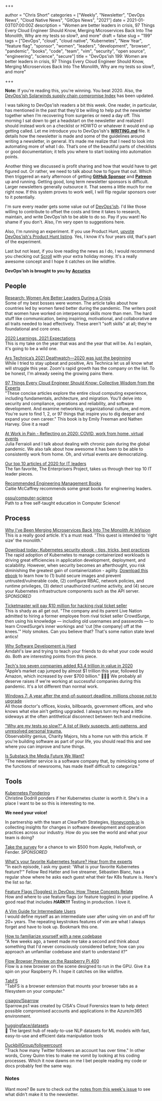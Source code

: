 +++

author = "Chris Short"
categories = ["Weekly", "Newsletter", "DevOps News", "Cloud Native News", "GitOps News", "2021"]
date = 2021-01-03T07:00:00Z
description = "Women are better leaders in crisis, 97 Things Every Cloud Engineer Should Know, Merging Microservices Back Into The Monolith, Why are my tests so slow?, and more"
draft = false
slug = "199"
tags = ["DevOps", "cloud", "cloud native", "Kubernetes", "New Year", "feature flag", "sponsor", "women", "leaders", "development", "browser", "pandemic", "books", "code", "team", "vim", "security", "open source", "engineering", "science", "secure"]
title = "DevOps'ish 199: Women are better leaders in crisis, 97 Things Every Cloud Engineer Should Know, Merging Microservices Back Into The Monolith, Why are my tests so slow?, and more"

+++

**Note:** If you're reading this, you're winning. You beat 2020. Also, the [DevOps’ish Solarwinds supply chain compromise Index](https://devopsish.com/solarwinds-supply-chain-compromise/) has been updated.

I was talking to DevOps'ish readers a bit this week. One reader, in particular, has mentioned in the past that they’d be willing to help put the newsletter together when I’m recovering from surgeries or need a day off. This morning I sat down to get a headstart on the newsletter and realized I should instead work on a checklist or HOWTO or whatever it would end up getting called. Let me introduce you to DevOps'ish's **[WRITING.md](https://github.com/chris-short/devopsish.com/blob/main/WRITING.md#devopsish-writing-process)** file. It details how the newsletter is made and some of the guidelines around writing a newsletter, in general. It’s made me realize that I need to look into automating more of what I do. That’s one of the beautiful parts of checklists or good documentation; it tells you where to start looking into automation points.

Another thing we discussed is profit sharing and how that would have to get figured out. Or rather, we need to talk about how to figure that out. Which then triggered an early afternoon of getting [**GitHub Sponsor**](https://github.com/sponsors/chris-short) and [**Patreon**](https://www.patreon.com/devopsish) up and running. Getting good, long term newsletter sponsors is difficult. Larger newsletters generally outsource it. That seems a little much for me right now. If this system proves to work well, I will flip regular sponsors over to it potentially.

I'm sure every reader gets some value out of [DevOps'ish](https://devopsish.com/). I'd like those willing to contribute to offset the costs and time it takes to research, maintain, and write DevOps'ish to be able to do so. Pay if you want! No shame if you don't. Also, I'm very open to suggestions here.

Also, I'm running an experiment. If you use Product Hunt, [upvote DevOps'ish's Product Hunt listing](https://www.producthunt.com/posts/devops-ish). Yes, I know it's four years old, that's part of the experiment.

Last but not least, if you love reading the news as I do, I would recommend you checking out [Scroll](https://scroll.com/friend/5tcafja7su632ugitrnsnbcvr9) with your extra holiday money. It's a really awesome concept and I hope it catches on like wildfire.

**DevOps'ish is brought to you by** [**Accurics**](https://www.accurics.com/?utm_source=newsletter&utm_medium=devopsish&utm_campaign=199)

## People

[Research: Women Are Better Leaders During a Crisis](https://hbr.org/2020/12/research-women-are-better-leaders-during-a-crisis)  
Some of my best bosses were women. The article talks about how countries led by women fared better during the pandemic. The writers posit that women have worked on interpersonal skills more than men. The hard stuff like communication, being inspiring, motivational, and collaborative are all traits needed to lead effectively. These aren't "soft skills" at all; they're foundational and core ones.

[2020 Learnings, 2021 Expectations](http://chrisshort.net/2020-learnings-2021-expectations/)  
This is my take on the year that was and the year that will be. As I explain, it's going to be a wild one.

[Ars Technica’s 2021 Deathwatch—2020 was just the beginning](https://arstechnica.com/gadgets/2020/12/ars-technicas-2021-deathwatch-2020-was-just-the-beginning/)  
While I tried to stay upbeat and positive, Ars Technica let us all know what will struggle this year. Zoom's rapid growth has the company on the list. To be honest, I'm already seeing the growing pains there.

[97 Things Every Cloud Engineer Should Know: Collective Wisdom from the Experts](https://amzn.to/3n3g8iU)  
"These concise articles explore the entire cloud computing experience, including fundamentals, architecture, and migration. You'll delve into security and compliance, operations and reliability, and software development. And examine networking, organizational culture, and more. You're sure to find 1, 2, or 97 things that inspire you to dig deeper and expand your own career." This book is by Emily Freeman and Nathen Harvey. Give it a read!

[At Work in Pain - Reflecting on 2020: COVID, work from home, virtual events](https://youtu.be/uL2m_chyH8o)  
Julia Ferraioli and I talk about dealing with chronic pain during the global pandemic. We also talk about how awesome it has been to be able to consistently work from home. Oh, and virtual events are democratizing.

[Our top 10 articles of 2020 for IT leaders](https://enterprisersproject.com/article/2020/12/it-leadership-top-10)  
The fan favorite, The Enterprisers Project, takes us through their top 10 IT leader pieces.

[Recommended Engineering Management Books](https://caitiem.com/2020/12/28/recommended-engineering-management-books/)  
Caitie McCaffrey recommends some great books for engineering leaders.

[ossu/computer-science](https://github.com/ossu/computer-science)  
Path to a free self-taught education in Computer Science!

## Process

[Why I've Been Merging Microservices Back Into The Monolith At InVision](https://www.bennadel.com/blog/3944-why-ive-been-merging-microservices-back-into-the-monolith-at-invision.htm)  
This is a really good article. It's a must read. "This quest is intended to 'right size' the monolith."

[Download today: Kubernetes security ebook - tips, tricks, best practices](https://security.stackrox.com/kubernetes-security-ebook-tips-tricks-best-practices.html?Source=DevOpsIsh&LSource=DevOpsIsh)  
The rapid adoption of Kubernetes to manage containerized workloads is driving great efficiencies in application development, deployment, and scalability. However, when security becomes an afterthought, you risk diminishing the greatest gain of containerization - agility. [Download this ebook](https://security.stackrox.com/kubernetes-security-ebook-tips-tricks-best-practices.html?Source=DevOpsIsh&LSource=DevOpsIsh) to learn how to (1) build secure images and prevent untrusted/vulnerable code, (2) configure RBAC, network policies, and runtime privileges, (3) detect unauthorized runtime activity, and (4) secure your Kubernetes infrastructure components such as the API server. *SPONSORED*

[Ticketmaster will pay $10 million for hacking rival ticket seller](https://www.theverge.com/2020/12/30/22206955/ticketmaster-songkick-crowdsurge-hacking-deferred-prosecution-fine)  
This is shady as all get out. "The company and its parent Live Nation admitted to hiring a former employee from rival ticket seller CrowdSurge, then using his knowledge — including old usernames and passwords — to learn CrowdSurge’s inner workings and 'cut [the company] off at the knees.'" Holy smokes. Can you believe that? That's some nation state level antics!

[Why Software Development is Hard](http://jeremymikkola.com/posts/2021_01_01_why_software_development_is_hard.html)  
Amdahl's law and trying to teach your friends to do what your code would do. Both are interesting points from this piece.

[Tech's top seven companies added $3.4 trillion in value in 2020](https://www.cnbc.com/2020/12/31/techs-top-seven-companies-added-3point4-trillion-in-value-in-2020.html)  
"Apple’s market cap jumped by almost $1 trillion this year, followed by Amazon, which increased by over $700 billion." 🤑🤑🤑 We probably all deserve raises if we're working at successful companies during this pandemic. It's a lot different than normal work.

[Windows 7: A year after the end-of-support deadline, millions choose not to upgrade](https://www.zdnet.com/article/windows-7-a-year-after-the-end-of-support-deadline-millions-choose-not-to-upgrade/)  
All those doctor's offices, kiosks, billboards, government offices, and who knows what else ain't getting upgraded. I always turn my head a little sideways at the often antithetical disconnect between tech and medicine.

["Why are my tests so slow?" A list of likely suspects, anti-patterns, and unresolved personal trauma.](https://charity.wtf/2020/12/31/why-are-my-tests-so-slow-a-list-of-likely-suspects-anti-patterns-and-unresolved-personal-trauma/)  
Observability genius, Charity Majors, hits a home run with this article. If you're building software as part of your life, you should read this and see where you can improve and tune things.

[Is Substack the Media Future We Want?](https://www.newyorker.com/magazine/2021/01/04/is-substack-the-media-future-we-want)  
"The newsletter service is a software company that, by mimicking some of the functions of newsrooms, has made itself difficult to categorize."

## Tools

[Kubernetes Pondering ](https://christine.website/blog/k8s-pondering-2020-12-31)  
Christine Dodrill ponders if her Kubernetes cluster is worth it. She's in a place I want to be so this is interesting to me.

**We need your voice!**

In partnership with the team at ClearPath Strategies, [Honeycomb.io](https://www.honeycomb.io/?&utm_source=devopsish&utm_medium=newsletter&utm_campaign=ad&utm_content=honeycomb-homepage-devopish) is collecting insights for changes in software development and operation practices across our industry. How do you see the world and what your team is doing?

[Take the survey](https://clearpathstrategies.sjc1.qualtrics.com/jfe/form/SV_cMAECZ6jv5wmjrL?&utm_source=devopsish&utm_medium=newsletter&utm_campaign=ad&utm_keyword=&utm_content=software-production-excellence-survey-clearpath-devopsish&utm_adgroup=) for a chance to win $500 from Apple, HelloFresh, or Fender. *SPONSORED*

[What's your favorite Kubernetes feature? Hear from the experts](https://developers.redhat.com/blog/2020/12/28/whats-your-favorite-kubernetes-feature-hear-from-the-experts/)  
"In each episode, I ask my guest: 'What is your favorite Kubernetes feature?'" Fellow Red Hatter and live streamer, Sébastien Blanc, has a regular show where he asks each guest what their fav K8s feature is. Here's the list so far.

[Feature Flags (Toggles) in DevOps: How These Concepts Relate](https://launchdarkly.com/blog/feature-flags-toggles-in-devops-how-these-concepts-relate/)  
How and where to use feature flags (or feature toggles) in your pipeline. A good read that includes ***HARK!!!*** Testing in production. I love it.

[A Vim Guide for Intermediate Users](https://thevaluable.dev/vim-intermediate/)  
I would define myself as an intermediate user after using vim on and off for 20+ years. The repeating keystrokes features of vim are what I always forget and have to look up. Bookmark this one.

[How to familiarize yourself with a new codebase](https://blog.suborbital.dev/how-to-familiarize-yourself-with-a-new-codebase)  
"A few weeks ago, a tweet made me take a second and think about something that I'd never consciously considered before; how can you approach an unfamiliar codebase and start to understand it?"

[Flow Browser Preview on the Raspberry Pi 400](https://www.ekioh.com/blog/flow-raspberry-pi/)  
Flow is a new browser on the scene designed to run in the GPU. Give it a spin on your Raspberry Pi. I hope it catches on like wildfire.

[TabFS](https://omar.website/tabfs/)  
"TabFS is a browser extension that mounts your browser tabs as a filesystem on your computer."

[cisagov/Sparrow](https://github.com/cisagov/Sparrow)  
Sparrow.ps1 was created by CISA's Cloud Forensics team to help detect possible compromised accounts and applications in the Azure/m365 environment.

[huggingface/datasets](https://github.com/huggingface/datasets)  
🤗 The largest hub of ready-to-use NLP datasets for ML models with fast, easy-to-use and efficient data manipulation tools

[DuckbillGroup/followercount](https://github.com/DuckbillGroup/followercount)  
"Track how many Twitter followers an account has over time." In other words, Corey Quinn tries to make me vomit by looking at his coding processes. Which it now dawns on me I bet people reading my code or docs probably feel the same way.

### Notes

Want more? Be sure to check out the [notes from this week's issue](https://devopsish.com/199/notes/) to see what didn't make it to the newsletter.
